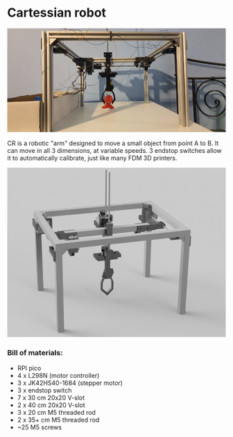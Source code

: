 # Cartessian robot

![](overwiew.jpg)  

CR is a robotic "arm" designed to move a small object from point A to B.
It can move in all 3 dimensions, at variable speeds.
3 endstop switches allow it to automatically calibrate, just like many FDM 3D printers.

![](o_render.png)  

### Bill of materials:

* RPI pico
* 4 x L298N (motor controller)
* 3 x JK42HS40-1684 (stepper motor)
* 3 x endstop switch
* 7 x 30 cm 20x20 V-slot
* 2 x 40 cm 20x20 V-slot
* 3 x 20 cm M5 threaded rod
* 2 x 35+ cm M5 threaded rod
* ~25 M5 screws

